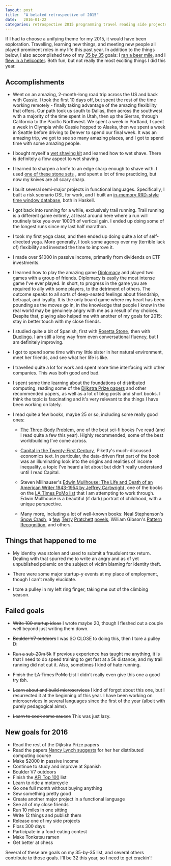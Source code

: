 ```yaml
---
layout: post
title:  "A belated retrospective of 2015"
date:   2016-01-22
categories: retrospective 2015 programming travel reading side projects climbing lifting
---
```


If I had to choose a unifying theme for my 2015, it would have been
exploration. Travelling, learning new things, and meeting new people all
played prominent roles in my life this past year. In addition to the
things below, I also accomplished two of my [35 by 35](/35-list.html) goals: I [ran a
beer mile](/blog/post/beer-mile/), and I [flew in a helicopter](/blog/post/rode-a-helicopter/). Both fun, but not really
the most exciting things I did this year. 

## Accomplishments

  * Went on an amazing, 2-month-long road trip across the US and back
    with Cassie. I took the first 10 days off, but spent the rest of the
    time working remotely - finally taking advantage of the amazing
    flexibility that offers. Our path took us south to Dallas, then across
    the southwest with a majority of the time spent in Utah, then up the
    Sierras, through California to the Pacific Northwest. We spent a
    week in Portland, I spent a week in Olympia while Cassie hopped to
    Alaska, then we spent a week in Seattle before driving to Denver to
    spend our final week. It was an amazing trip, we got to see so many amazing
    places, and I got to spend time with some
    amazing people.

  * I bought myself a [wet shaving
    kit](http://www.maggardrazors.com/product/maggard-razors-basic-starter-kit/)
    and learned how to wet shave.
    There is definitely a flow aspect to wet shaving.

  * I learned to sharpen a knife to an edge sharp enough to shave with.
    I used <a rel="nofollow"
href="http://www.amazon.com/gp/product/B00062BIT4/ref=as_li_tl?ie=UTF8&camp=1789&creative=9325&creativeASIN=B00062BIT4&linkCode=as2&tag=thejosephturn-20&linkId=LQBUHO5ZCN6VZCH7">one of these stone sets</a><img
src="http://ir-na.amazon-adsystem.com/e/ir?t=thejosephturn-20&l=as2&o=1&a=B00062BIT4"
width="1" height="1" border="0" alt="" style="border:none !important;
margin:0px !important;" />
, and spent a lot of time
    practicing, but now my knives are all scary sharp.

  * I built several semi-major projects in functional languages.
    Specifically, I built a risk scenario DSL for work, and I built an
    [in-memory RRD-style time window
database](https://github.com/josephturnerjr/caster), both in Haskell.

  * I got back into running for a while, exclusively trail running.
    Trail running is a different game entirely, at least around here
    where a run will routinely take you over 1000ft of vertical gain. I
    ended up doing some of the longest runs since my last half marathon.

  * I took my first yoga class, and then ended up doing quite a lot of
    self-directed yoga. More generally, I took some agency over my
    (terrible lack of) flexibility and invested the time to improve it.
  
  * I made over $1000 in passive income, primarily from dividends on ETF
    investments.

  * I learned how to play the amazing game [Diplomacy](http://amzn.to/1OEUagD) and played two games with a
    group of friends. Diplomacy is easily the most intense game I've
    ever played. In short, to progress in the game you are required to ally
    with some players, to the detriment of others. The outcome speaks to all sorts of deep-seated
    feelings about friendship, betrayal, and loyalty. It is the only board
    game where my heart has been pounding as the moves go in, in the
    knowledge that people I know in the real world may be genuinely angry
    with me as a result of my choices. Despite that, playing also helped me with another of my goals for
    2015: stay in better touch with my close friends.

  * I studied quite a bit of Spanish, first with <a rel="nofollow"
    href="http://www.amazon.com/gp/product/1617160857/ref=as_li_tl?ie=UTF8&camp=1789&creative=390957&creativeASIN=1617160857&linkCode=as2&tag=thejosephturn-20&linkId=VJIH4ZNMFKUYEYN6">
Rosetta Stone</a><img
src="http://ir-na.amazon-adsystem.com/e/ir?t=thejosephturn-20&l=as2&o=1&a=1617160857"
width="1" height="1" border="0" alt="" style="border:none !important;
margin:0px !important;" />, then
    with [Duolingo](https://www.duolingo.com/). I am still a long way from even conversational
    fluency, but I am definitely improving.

  * I got to spend some time with my little sister in her natural
    environment, meet her friends, and see what her life is like. 
  
  * I travelled quite a lot for work and spent more time interfacing
    with other companies. This was both good and bad.

  * I spent some time learning about the foundations of distributed
    computing, reading some of the [Dijkstra Prize
    papers](https://en.wikipedia.org/wiki/Dijkstra_Prize) and other
    recommended papers, as well as a lot of blog posts and short books. I
    think the topic is fascinating and it's very relevant to the things I
    have been working on lately.

  * I read quite a few books, maybe 25 or so, including some really good
    ones:
    
    * <a rel="nofollow"
      href="http://www.amazon.com/gp/product/0765382032/ref=as_li_tl?ie=UTF8&camp=1789&creative=9325&creativeASIN=0765382032&linkCode=as2&tag=thejosephturn-20&linkId=E6QM44N2RJHUFV55">The
Three-Body Problem</a><img
src="http://ir-na.amazon-adsystem.com/e/ir?t=thejosephturn-20&l=as2&o=1&a=0765382032"
width="1" height="1" border="0" alt="" style="border:none !important;
margin:0px !important;" />, one of the best sci-fi books I've read (and
I read quite a few this year). Highly recommended, some of the best
worldbuilding I've come across.

    * <a rel="nofollow"
      href="http://www.amazon.com/gp/product/067443000X/ref=as_li_tl?ie=UTF8&camp=1789&creative=9325&creativeASIN=067443000X&linkCode=as2&tag=thejosephturn-20&linkId=76BOTAGD4C3H7ZRI">Capital
in the Twenty-First Century</a><img
src="http://ir-na.amazon-adsystem.com/e/ir?t=thejosephturn-20&l=as2&o=1&a=067443000X"
width="1" height="1" border="0" alt="" style="border:none !important;
margin:0px !important;" />, Piketty's much-discussed economics text. In
particular, the data-driven first part of the book was an illuminating
look into the origins and realities of income inequality, a topic I've
heard a lot about but didn't really understand until I read Capital.

    * Steven Millhauser's <a rel="nofollow"
      href="http://www.amazon.com/gp/product/0679766529/ref=as_li_tl?ie=UTF8&camp=1789&creative=390957&creativeASIN=0679766529&linkCode=as2&tag=thejosephturn-20&linkId=N5ZTY6EZOKL6Q2VM">Edwin
Mullhouse: The Life and Death of an American Writer 1943-1954 by Jeffrey
Cartwright</a><img
src="http://ir-na.amazon-adsystem.com/e/ir?t=thejosephturn-20&l=as2&o=1&a=0679766529"
width="1" height="1" border="0" alt="" style="border:none !important;
margin:0px !important;" />, one of the books on the [LA Times PoMo
list](http://latimesblogs.latimes.com/jacketcopy/2009/07/the-mostly-complete-annotated-and-essential-postmodern-reading-list.html) that I am attempting to work through. Edwin Mullhouse is a
beautiful (if dark) portrait of childhood, with a unique perspective.

    * Many more, including a lot of well-known books: Neal Stephenson's <a rel="nofollow"
      href="http://www.amazon.com/gp/product/0553380958/ref=as_li_tl?ie=UTF8&camp=1789&creative=390957&creativeASIN=0553380958&linkCode=as2&tag=thejosephturn-20&linkId=YVQCGEWSVRRJIHEI">Snow
Crash</a><img
src="http://ir-na.amazon-adsystem.com/e/ir?t=thejosephturn-20&l=as2&o=1&a=0553380958"
width="1" height="1" border="0" alt="" style="border:none !important;
margin:0px !important;" />, a <a rel="nofollow"
href="http://www.amazon.com/gp/product/0062237373/ref=as_li_tl?ie=UTF8&camp=1789&creative=390957&creativeASIN=0062237373&linkCode=as2&tag=thejosephturn-20&linkId=QA4DMYBZUDP2KXAP">few</a><img
src="http://ir-na.amazon-adsystem.com/e/ir?t=thejosephturn-20&l=as2&o=1&a=0062237373"
width="1" height="1" border="0" alt="" style="border:none !important;
margin:0px !important;" />
[Terry](http://amzn.to/1PddQto) [Pratchett](http://amzn.to/1QkO7OH) [novels](http://amzn.to/1QkO6dy), William Gibson's [Pattern Recognition](http://amzn.to/1OERyiG), and others.

## Things that happened to me

  * My identity was stolen and used to submit a fraudulent tax return.
    Dealing with that spurred me to write an angry and as of yet
    unpublished polemic on the subject of victim blaming for identity theft.

  * There were some major startup-y events at my place of employment, though I
    can't really elucidate.

  * I tore a pulley in my left ring finger, taking me out of the
    climbing season.

## Failed goals

  * ~~Write 100 startup ideas~~ I wrote maybe 20, though I fleshed out a
    couple well beyond just writing them down.

  * ~~Boulder V7 outdoors~~ I was SO CLOSE to doing this, then I tore a
    pulley D:

  * ~~Run a sub-20m 5k~~ If previous experience has taught me anything,
    it is that I need to do speed training to get fast at a 5k distance,
    and my trail running did not cut it. Also, sometimes I kind of hate running.

  * ~~Finish the LA Times PoMo List~~ I didn't really even give this one
    a good try tbh.

  * ~~Learn about and build microservices~~ I kind of forgot about this
    one, but I resurrected it at the beginning of this year. I have been
    working on microservices in several languages since the first of the
    year (albeit with purely pedagogical aims). 

  * ~~Learn to cook some sauces~~ This was just lazy.

## New goals for 2016

  * Read the rest of the Dijkstra Prize papers
  * Read the papers [Nancy Lynch
    suggests](http://courses.csail.mit.edu/6.852/08/handouts/handout3.pdf) for her her distributed
    computing course
  * Make $2000 in passive income
  * Continue to study and improve at Spanish
  * Boulder V7 outdoors
  * Finish the [AFI Top 100](http://www.afi.com/100years/movies10.aspx) list
  * Learn to ride a motorcycle
  * Go one full month without buying anything
  * Sew something pretty good
  * Create another major project in a functional language
  * See all of my close friends
  * Run 10 miles in one sitting
  * Write 12 things and publish them
  * Release one of my side projects
  * Floss 300 days
  * Participate in a food-eating contest
  * Make Tonkatsu ramen
  * Get better at chess

Several of these are goals on my 35-by-35 list, and several others
contribute to those goals. I'll be 32 this year, so I need to get
crackin'!
